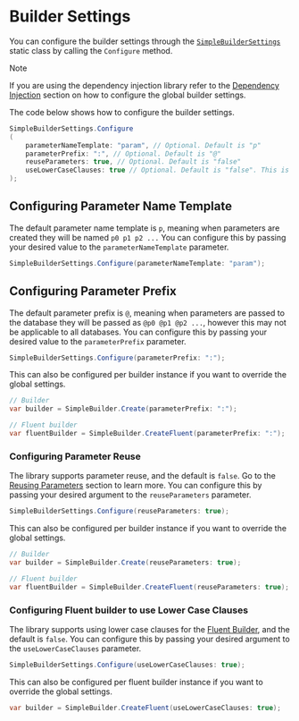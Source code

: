 # Builder Settings

You can configure the builder settings through the [`SimpleBuilderSettings`](../../api-docs/netcore/Dapper.SimpleSqlBuilder.SimpleBuilderSettings.yml) static class by calling the `Configure` method.

> [!NOTE]
> If you are using the dependency injection library refer to the [Dependency Injection](dependency-injection.md) section on how to configure the global builder settings.

The code below shows how to configure the builder settings.

```csharp
SimpleBuilderSettings.Configure
(
    parameterNameTemplate: "param", // Optional. Default is "p"
    parameterPrefix: ":", // Optional. Default is "@"
    reuseParameters: true, // Optional. Default is "false"
    useLowerCaseClauses: true // Optional. Default is "false". This is only applicable to the fluent builder.
);
```

## Configuring Parameter Name Template

The default parameter name template is `p`, meaning when parameters are created they will be named `p0 p1 p2 ...` You can configure this by passing your desired value to the `parameterNameTemplate` parameter.

```csharp
SimpleBuilderSettings.Configure(parameterNameTemplate: "param");
```

## Configuring Parameter Prefix

The default parameter prefix is `@`, meaning when parameters are passed to the database they will be passed as `@p0 @p1 @p2 ...`, however this may not be applicable to all databases. You can configure this by passing your desired value to the `parameterPrefix` parameter.

```csharp
SimpleBuilderSettings.Configure(parameterPrefix: ":");
```

This can also be configured per builder instance if you want to override the global settings.

```csharp
// Builder
var builder = SimpleBuilder.Create(parameterPrefix: ":");

// Fluent builder
var fluentBuilder = SimpleBuilder.CreateFluent(parameterPrefix: ":");
```

### Configuring Parameter Reuse

The library supports parameter reuse, and the default is `false`. Go to the [Reusing Parameters](../advanced-features/reusing-parameters.md) section to learn more. You can configure this by passing your desired argument to the `reuseParameters` parameter.

```csharp
SimpleBuilderSettings.Configure(reuseParameters: true);
```

This can also be configured per builder instance if you want to override the global settings.

```csharp
// Builder
var builder = SimpleBuilder.Create(reuseParameters: true);

// Fluent builder
var fluentBuilder = SimpleBuilder.CreateFluent(reuseParameters: true);
```

### Configuring Fluent builder to use Lower Case Clauses

The library supports using lower case clauses for the [Fluent Builder](../builders/fluent-builder/fluent-builder.md), and the default is `false`. You can configure this by passing your desired argument to the `useLowerCaseClauses` parameter.

```csharp
SimpleBuilderSettings.Configure(useLowerCaseClauses: true);
```

This can also be configured per fluent builder instance if you want to override the global settings.

```csharp
var builder = SimpleBuilder.CreateFluent(useLowerCaseClauses: true);
```
